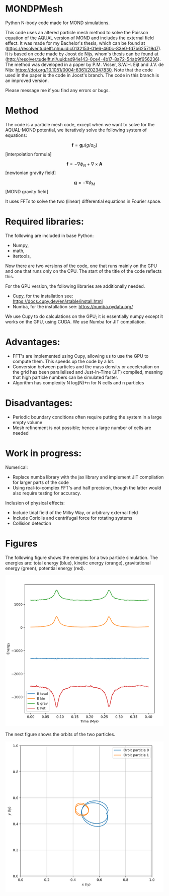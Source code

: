 # MONDPMesh
Python N-body code made for MOND simulations.


This code uses an altered particle mesh method to solve the Poisson equation of the AQUAL version of MOND and includes the external field effect. It was made for my Bachelor's thesis, which can be found at (https://resolver.tudelft.nl/uuid:c0132153-01e6-460c-83e0-fd7b625719d7). It is based on code made by Joost de Nijs, whom's thesis can be found at (http://resolver.tudelft.nl/uuid:ad94e143-0ce4-4b17-8a72-54ab9f656236). The method was developed in a paper by P.M. Visser, S.W.H. Eijt and J.V. de Nijs: 	https://doi.org/10.1051/0004-6361/202347830. Note that the code used in the paper is the code in Joost's branch. The code in this branch is an improved version.


Please message me if you find any errors or bugs.

# Method

The code is a particle mesh code, except when we want to solve for the AQUAL-MOND potential, we iteratively solve the following system of equations:

$$\boldsymbol f = \boldsymbol g \mu(g/a_0)$$  [interpolation formula]

$$\boldsymbol f = -\nabla\phi_N + \nabla \times \boldsymbol A $$ [newtonian gravity field]

$$\boldsymbol g = -\nabla\phi_M $$[MOND gravity field]


It uses FFTs to solve the two (linear) differential equations in Fourier space.


# Required libraries:

The following are included in base Python:
* Numpy,
* math,
* itertools, 

Now there are two versions of the code, one that runs mainly on the GPU and one that runs only on the CPU. The start of the title of the code reflects this. 

For the GPU version, the following libraries are additionally needed.

* Cupy, for the installation see: https://docs.cupy.dev/en/stable/install.html
* Numba, for the installation see: https://numba.pydata.org/

  
We use Cupy to do calculations on the GPU; it is essentially numpy except it works on the GPU, using CUDA. 
We use Numba for JIT compilation.

# Advantages:
* FFT's are implemented using Cupy, allowing us to use the GPU to compute them. This speeds up the code by a lot.
* Conversion between particles and the mass density or acceleration on the grid has been parallelised and Just-In-Time (JIT) compiled, meaning that high particle numbers can be simulated faster.
* Algorithm has complexity N log(N)+n for N cells and n particles
  
# Disadvantages:
* Periodic boundary conditions often require putting the system in a large empty volume
* Mesh refinement is not possible; hence a large number of cells are needed

#  Work in progress:
Numerical:
* Replace numba library with the jax library and implement JIT compilation for larger parts of the code
* Using real-to-complex FFT's and half precision, though the latter would also require testing for accuracy.
  
Inclusion of physical effects:
* Include tidal field of the Milky Way, or arbitrary external field
* Include Coriolis and centrifugal force for rotating systems
* Collision detection

# Figures

The following figure shows the energies for a two particle simulation. The energies are: total energy (blue), kinetic energy (orange), gravitational energy (green), potential energy (red). 

![Energy figure](https://github.com/Joost987/MONDPMesh/blob/main/Energy2.png)

The next figure shows the orbits of the two particles.

![Orbit figure](https://github.com/Joost987/MONDPMesh/blob/main/Orbit2.png)

